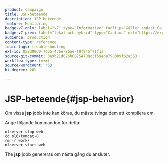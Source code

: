 ```yaml
---
product: campaign
title: JSP-beteende
description: JSP-beteende
feature: Monitoring
badge-v7-only: label="v7" type="Informative" tooltip="Gäller endast Campaign Classic v7"
badge-v7-prem: label="lokal och hybrid" type="Caution" url="https://experienceleague.adobe.com/docs/campaign-classic/using/installing-campaign-classic/architecture-and-hosting-models/hosting-models-lp/hosting-models.html?lang=sv" tooltip="Gäller endast lokala och hybrida driftsättningar"
audience: production
content-type: reference
topic-tags: troubleshooting
exl-id: 858d00d0-7c65-43be-8bae-f0f945f71f1a
source-git-commit: 3a9b21d626b60754789c3f594ba798309f62a553
workflow-type: tm+mt
source-wordcount: '53'
ht-degree: 26%

---
```


# JSP-beteende{#jsp-behavior}



Om vissa **jsp** jobb inte kan köras, du måste tvinga dem att kompilera om.

Ange följande kommandon för detta:

```
nlserver stop web
cd nl6/tomcat-8
rm -r work/
nlserver start web
```

The **jsp** jobb genereras om nästa gång du ansluter.
